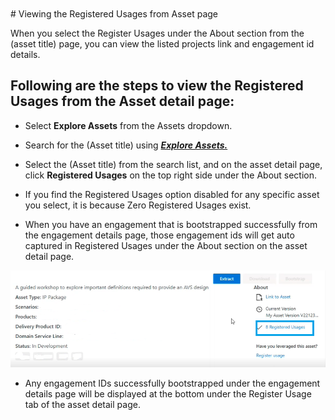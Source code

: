 </br>	
</br>
# Viewing the Registered Usages from Asset page

When you select the Register Usages under the About section from the (asset title) page, you can view the listed projects link and engagement id details. 

## Following are the steps to view the Registered Usages from the Asset detail page:

- Select **Explore Assets** from the Assets dropdown. 

- Search for the (Asset title) using [_**Explore Assets.**_](/docs/Using-Chrysalis/Assets/Explore-Assets.md)

- Select the (Asset title) from the search list, and on the asset detail page, click **Registered Usages** on the top right side under the About section.

- If you find the Registered Usages option disabled for any specific asset you select, it is because Zero Registered Usages exist.

- When you have an engagement that is bootstrapped successfully from the engagement details page, those engagement ids will get auto captured in Registered Usages under the About section on the asset detail page.

![register usage1.png](/docs/attachments/register%20usage1-612f4094-991f-4e39-b924-68cd481589fa.png)

- Any engagement IDs successfully bootstrapped under the engagement details page will be displayed at the bottom under the Register Usage tab of the asset detail page.

</br>
</br>
